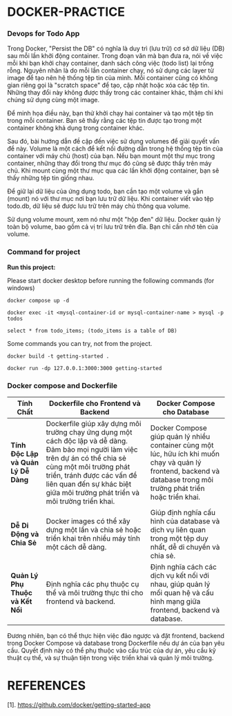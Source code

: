 # DOCKER-PRACTICE
### Devops for Todo App

Trong Docker, "Persist the DB" có nghĩa là duy trì (lưu trữ) cơ sở dữ liệu (DB) sau mỗi lần khởi động container. Trong đoạn văn mà bạn đưa ra, nói về việc mỗi khi bạn khởi chạy container, danh sách công việc (todo list) lại trống rỗng. Nguyên nhân là do mỗi lần container chạy, nó sử dụng các layer từ image để tạo nên hệ thống tệp tin của mình. Mỗi container cũng có không gian riêng gọi là "scratch space" để tạo, cập nhật hoặc xóa các tệp tin. Những thay đổi này không được thấy trong các container khác, thậm chí khi chúng sử dụng cùng một image.

Để minh họa điều này, bạn thử khởi chạy hai container và tạo một tệp tin trong mỗi container. Bạn sẽ thấy rằng các tệp tin được tạo trong một container không khả dụng trong container khác.

Sau đó, bài hướng dẫn đề cập đến việc sử dụng volumes để giải quyết vấn đề này. Volume là một cách để kết nối đường dẫn trong hệ thống tệp tin của container với máy chủ (host) của bạn. Nếu bạn mount một thư mục trong container, những thay đổi trong thư mục đó cũng sẽ được thấy trên máy chủ. Khi mount cùng một thư mục qua các lần khởi động container, bạn sẽ thấy những tệp tin giống nhau.

Để giữ lại dữ liệu của ứng dụng todo, bạn cần tạo một volume và gắn (mount) nó với thư mục nơi bạn lưu trữ dữ liệu. Khi container viết vào tệp todo.db, dữ liệu sẽ được lưu trữ trên máy chủ thông qua volume.

Sử dụng volume mount, xem nó như một "hộp đen" dữ liệu. Docker quản lý toàn bộ volume, bao gồm cả vị trí lưu trữ trên đĩa. Bạn chỉ cần nhớ tên của volume.

### Command for project
**Run this project:**

Please start docker desktop before running the following commands (for windows)
     
```
docker compose up -d
```
     
```
docker exec -it <mysql-container-id or mysql-container-name > mysql -p todos
```
     
```
select * from todo_items; (todo_items is a table of DB)
```

Some commands you can try, not from the project.
```
docker build -t getting-started .
```

```
docker run -dp 127.0.0.1:3000:3000 getting-started
```

### Docker compose and Dockerfile
| Tính Chất                                       | Dockerfile cho Frontend và Backend                  | Docker Compose cho Database                         |
|--------------------------------------------------|----------------------------------------------------|----------------------------------------------------|
| **Tính Độc Lập và Quản Lý Dễ Dàng**              | Dockerfile giúp xây dựng môi trường chạy ứng dụng một cách độc lập và dễ dàng. Đảm bảo mọi người làm việc trên dự án có thể chia sẻ cùng một môi trường phát triển, tránh được các vấn đề liên quan đến sự khác biệt giữa môi trường phát triển và môi trường triển khai. | Docker Compose giúp quản lý nhiều container cùng một lúc, hữu ích khi muốn chạy và quản lý frontend, backend và database trong môi trường phát triển hoặc triển khai. |
| **Dễ Di Động và Chia Sẻ**                        | Docker images có thể xây dựng một lần và chia sẻ hoặc triển khai trên nhiều máy tính một cách dễ dàng. | Giúp định nghĩa cấu hình của database và dịch vụ liên quan trong một tệp duy nhất, dễ di chuyển và chia sẻ.         |
| **Quản Lý Phụ Thuộc và Kết Nối**                 | Định nghĩa các phụ thuộc cụ thể và môi trường thực thi cho frontend và backend. | Định nghĩa cách các dịch vụ kết nối với nhau, giúp quản lý mối quan hệ và cấu hình mạng giữa frontend, backend và database. |

Đương nhiên, bạn có thể thực hiện việc đảo ngược và đặt frontend, backend trong Docker Compose và database trong Dockerfile nếu dự án của bạn yêu cầu. Quyết định này có thể phụ thuộc vào cấu trúc của dự án, yêu cầu kỹ thuật cụ thể, và sự thuận tiện trong việc triển khai và quản lý môi trường.


# REFERENCES
[1]. https://github.com/docker/getting-started-app